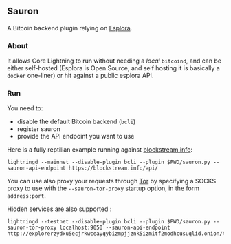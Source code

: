 ## Sauron

A Bitcoin backend plugin relying on [Esplora](https://github.com/Blockstream/esplora).


### About

It allows Core Lightning to run without needing a *local* `bitcoind`, and can be either self-hosted (Esplora is Open Source, and self hosting it is basically a `docker` one-liner) or hit against a public esplora API.


### Run

You need to:
- disable the default Bitcoin backend (`bcli`)
- register sauron
- provide the API endpoint you want to use

Here is a fully reptilian example running against [blockstream.info](https://blockstream.info/):

```
lightningd --mainnet --disable-plugin bcli --plugin $PWD/sauron.py --sauron-api-endpoint https://blockstream.info/api/
```

You can use also proxy your requests through [Tor](https://www.torproject.org/) by
specifying a SOCKS proxy to use with the `--sauron-tor-proxy` startup option, in
the form `address:port`.

Hidden services are also supported :
```
lightningd --testnet --disable-plugin bcli --plugin $PWD/sauron.py --sauron-tor-proxy localhost:9050 --sauron-api-endpoint http://explorerzydxu5ecjrkwceayqybizmpjjznk5izmitf2modhcusuqlid.onion/testnet/api/
```